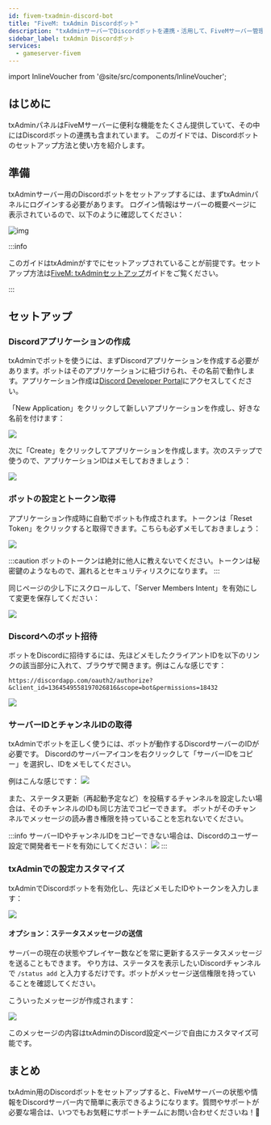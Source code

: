 ```yaml
---
id: fivem-txadmin-discord-bot
title: "FiveM: txAdmin Discordボット"
description: "txAdminサーバーでDiscordボットを連携・活用して、FiveMサーバー管理をもっと便利に → 今すぐチェック"
sidebar_label: txAdmin Discordボット
services:
  - gameserver-fivem
---
```


import InlineVoucher from '@site/src/components/InlineVoucher';


## はじめに
txAdminパネルはFiveMサーバーに便利な機能をたくさん提供していて、その中にはDiscordボットの連携も含まれています。
このガイドでは、Discordボットのセットアップ方法と使い方を紹介します。

<InlineVoucher />

## 準備

txAdminサーバー用のDiscordボットをセットアップするには、まずtxAdminパネルにログインする必要があります。
ログイン情報はサーバーの概要ページに表示されているので、以下のように確認してください：

![img](https://screensaver01.zap-hosting.com/index.php/s/69LdTK3FyNZNXid/download)

:::info

このガイドはtxAdminがすでにセットアップされていることが前提です。セットアップ方法は[FiveM: txAdminセットアップ](fivem-txadmin-setup.md)ガイドをご覧ください。

:::

## セットアップ

### Discordアプリケーションの作成

txAdminでボットを使うには、まずDiscordアプリケーションを作成する必要があります。ボットはそのアプリケーションに紐づけられ、その名前で動作します。アプリケーション作成は[Discord Developer Portal](https://discord.com/developers/applications/)にアクセスしてください。

「New Application」をクリックして新しいアプリケーションを作成し、好きな名前を付けます：

![](https://screensaver01.zap-hosting.com/index.php/s/YPbPtRaPEHZ7pB4/preview)

次に「Create」をクリックしてアプリケーションを作成します。次のステップで使うので、アプリケーションIDはメモしておきましょう：

![](https://screensaver01.zap-hosting.com/index.php/s/tzBNzKBGzX8j4EK/preview)


### ボットの設定とトークン取得

アプリケーション作成時に自動でボットも作成されます。トークンは「Reset Token」をクリックすると取得できます。こちらも必ずメモしておきましょう：

![](https://screensaver01.zap-hosting.com/index.php/s/5ypmywwPJxRAFax/preview)

:::caution
ボットのトークンは絶対に他人に教えないでください。トークンは秘密鍵のようなもので、漏れるとセキュリティリスクになります。
:::

同じページの少し下にスクロールして、「Server Members Intent」を有効にして変更を保存してください：

![](https://screensaver01.zap-hosting.com/index.php/s/c5SnKpn4GXtGM38/preview)

### Discordへのボット招待

ボットをDiscordに招待するには、先ほどメモしたクライアントIDを以下のリンクの該当部分に入れて、ブラウザで開きます。例はこんな感じです：
```
https://discordapp.com/oauth2/authorize?&client_id=1364549558197026816&scope=bot&permissions=18432
```

![](https://screensaver01.zap-hosting.com/index.php/s/yKX4ocRtrZ7zLWB/preview)


### サーバーIDとチャンネルIDの取得

txAdminでボットを正しく使うには、ボットが動作するDiscordサーバーのIDが必要です。
Discordのサーバーアイコンを右クリックして「サーバーIDをコピー」を選択し、IDをメモしてください。

例はこんな感じです：
![](https://screensaver01.zap-hosting.com/index.php/s/GBZGZGRPQQo95ys/preview)

また、ステータス更新（再起動予定など）を投稿するチャンネルを設定したい場合は、そのチャンネルのIDも同じ方法でコピーできます。
ボットがそのチャンネルでメッセージの読み書き権限を持っていることを忘れないでください。

:::info
サーバーIDやチャンネルIDをコピーできない場合は、Discordのユーザー設定で開発者モードを有効にしてください：
![](https://screensaver01.zap-hosting.com/index.php/s/gLRRxNsLL8Eb5jj/preview)
:::

### txAdminでの設定カスタマイズ

txAdminでDiscordボットを有効化し、先ほどメモしたIDやトークンを入力します：

![](https://screensaver01.zap-hosting.com/index.php/s/HBAEi9c7dMLLCBy/preview)

#### オプション：ステータスメッセージの送信

サーバーの現在の状態やプレイヤー数などを常に更新するステータスメッセージを送ることもできます。
やり方は、ステータスを表示したいDiscordチャンネルで `/status add` と入力するだけです。ボットがメッセージ送信権限を持っていることを確認してください。

こういったメッセージが作成されます：

![](https://screensaver01.zap-hosting.com/index.php/s/XnzsK4NGZTHYsM6/preview)

このメッセージの内容はtxAdminのDiscord設定ページで自由にカスタマイズ可能です。

## まとめ

txAdmin用のDiscordボットをセットアップすると、FiveMサーバーの状態や情報をDiscordサーバー内で簡単に表示できるようになります。質問やサポートが必要な場合は、いつでもお気軽にサポートチームにお問い合わせくださいね！🙂

<InlineVoucher />
